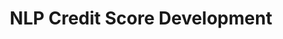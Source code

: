 ---
dual: True
name1: Brian Duke
email1: With questions for industry mentors, email Suraj
photo1: https://media.licdn.com/dms/image/C4E03AQHghE56JD5CFA/profile-displayphoto-shrink_400_400/0/1602268159665?e=1690416000&v=beta&t=g6CiiTt68AJplt3-AoA71EG-rdfzMxnwm96Z2wKISWQ
website1: https://www.linkedin.com/in/brian-duke-07666a8/
name2: Berk Ustun
email2: berk@ucsd.edu
photo2: https://datascience.ucsd.edu/wp-content/uploads/2022/09/Berk-Ustun-3.jpg
website2: www.berkustun.com
domain: B18
title: NLP Credit Score Development
bio: "<ul><li>Brian Duke has been a data scientist for 22 years, working primarily in the Financial Services sector.  After graduating from UCSD with his BA in Math and MS in Stats, he has since worked at Capital One, FICO, SAS Institute, Bridgepoint Education, Accenture, Experian, Petal Card, and currently is the head of data science at Prism Data.  He holds 3 patents, with 11 pending.  Brian currently resides in Poway.</li><li>Berk Ustun's research combines machine learning, optimization, and human-centered design. He develops methods to promote the responsible use of machine learning in medicine, consumer finance, and the physical sciences. In particular, he studies topics like algorithmic fairness, interpretability, and personalization. Berk received a PhD in Electrical Engineering and Computer Science from MIT, and Bachelors degrees in Operations Research and Economics from UC Berkeley.</li></ul>"
description: "One of the most widely used and little understood parts of the Financial Services industry is the credit score. In this course, students will work with transactional bank data to build statistical models for the purpose of assessing creditworthiness in the financial services industry. The course will take students through the life of a model development project, from data exploration, through model training and evaluation. Students will have the opportunity to work with both structured and unstructured data as they learn about the process and attributes that go into credit scores. Additionally, students will learn about the importance of model explainability and fairness."
summer: "The course will focus on translating data in your bank account eventually in a credit score.  In preparation for the course, it is recommended students familiarize themselves with NLP techniques for text classification.  We will be first building a model to categorize banking transactions, then using the categorized transactions to eventually build a credit score."
oldstudent: https://dsc180a.github.io/rethink_creditscore.github.io/
prerequisites:
time: Friday 11AM-12PM, Zoom
style: We'll meet every week and use the time to check in on your projects. We will work with you directly, rather than involving students and postdocs.
seats: 12
tag: Language Models
industry: Prism Data
---